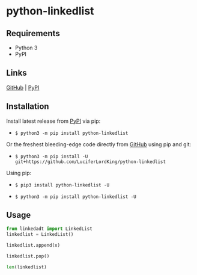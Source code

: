 # python-linkedlist

## Requirements
* Python 3
* PyPI

## Links
[GitHub](https://github.com/LuciferLordKing/python-linkedlist) | [PyPI](https://pypi.org/project/python-linkedlist)

## Installation
Install latest release from [PyPI](https://pypi.org) via pip:

* ```$ python3 -m pip install python-linkedlist```

Or the freshest bleeding-edge code directly from [GitHub](https://github.com/LuciferLordKing/python-linkedlist) using pip and git:

* ```$ python3 -m pip install -U git+https://github.com/LuciferLordKing/python-linkedlist```

Using pip:

* ```$ pip3 install python-linkedlist -U```

* ```$ python3 -m pip install python-linkedlist -U```

## Usage
```py
from linkedadt import LinkedList
linkedlist = LinkedList()

linkedlist.append(x)

linkedlist.pop()

len(linkedlist)
```

